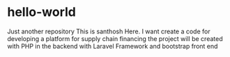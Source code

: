# hello-world
Just another repository
This is santhosh Here. I want create a code for developing a platform for supply chain financing
the project will be created with PHP in the backend with Laravel Framework and bootstrap front end
